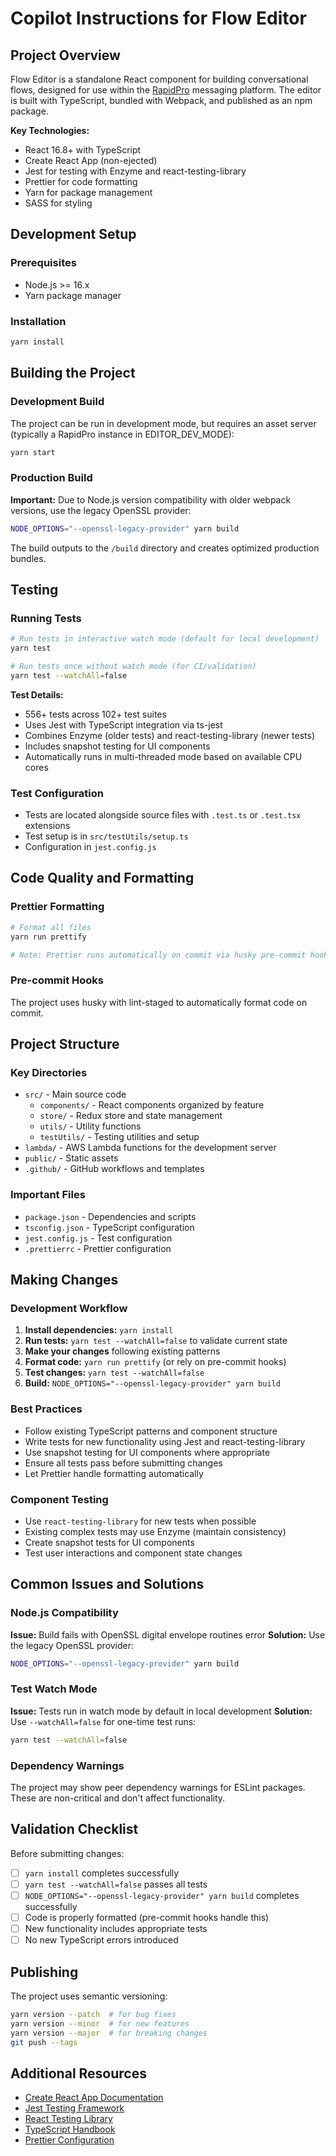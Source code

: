 # Copilot Instructions for Flow Editor

## Project Overview

Flow Editor is a standalone React component for building conversational flows, designed for use within the [RapidPro](https://github.com/rapidpro/rapidpro) messaging platform. The editor is built with TypeScript, bundled with Webpack, and published as an npm package.

**Key Technologies:**
- React 16.8+ with TypeScript
- Create React App (non-ejected)
- Jest for testing with Enzyme and react-testing-library
- Prettier for code formatting
- Yarn for package management
- SASS for styling

## Development Setup

### Prerequisites
- Node.js >= 16.x
- Yarn package manager

### Installation
```bash
yarn install
```

## Building the Project

### Development Build
The project can be run in development mode, but requires an asset server (typically a RapidPro instance in EDITOR_DEV_MODE):
```bash
yarn start
```

### Production Build
**Important:** Due to Node.js version compatibility with older webpack versions, use the legacy OpenSSL provider:
```bash
NODE_OPTIONS="--openssl-legacy-provider" yarn build
```

The build outputs to the `/build` directory and creates optimized production bundles.

## Testing

### Running Tests
```bash
# Run tests in interactive watch mode (default for local development)
yarn test

# Run tests once without watch mode (for CI/validation)
yarn test --watchAll=false
```

**Test Details:**
- 556+ tests across 102+ test suites
- Uses Jest with TypeScript integration via ts-jest
- Combines Enzyme (older tests) and react-testing-library (newer tests)
- Includes snapshot testing for UI components
- Automatically runs in multi-threaded mode based on available CPU cores

### Test Configuration
- Tests are located alongside source files with `.test.ts` or `.test.tsx` extensions
- Test setup is in `src/testUtils/setup.ts`
- Configuration in `jest.config.js`

## Code Quality and Formatting

### Prettier Formatting
```bash
# Format all files
yarn run prettify

# Note: Prettier runs automatically on commit via husky pre-commit hooks
```

### Pre-commit Hooks
The project uses husky with lint-staged to automatically format code on commit.

## Project Structure

### Key Directories
- `src/` - Main source code
  - `components/` - React components organized by feature
  - `store/` - Redux store and state management
  - `utils/` - Utility functions
  - `testUtils/` - Testing utilities and setup
- `lambda/` - AWS Lambda functions for the development server
- `public/` - Static assets
- `.github/` - GitHub workflows and templates

### Important Files
- `package.json` - Dependencies and scripts
- `tsconfig.json` - TypeScript configuration
- `jest.config.js` - Test configuration
- `.prettierrc` - Prettier configuration

## Making Changes

### Development Workflow
1. **Install dependencies:** `yarn install`
2. **Run tests:** `yarn test --watchAll=false` to validate current state
3. **Make your changes** following existing patterns
4. **Format code:** `yarn run prettify` (or rely on pre-commit hooks)
5. **Test changes:** `yarn test --watchAll=false`
6. **Build:** `NODE_OPTIONS="--openssl-legacy-provider" yarn build`

### Best Practices
- Follow existing TypeScript patterns and component structure
- Write tests for new functionality using Jest and react-testing-library
- Use snapshot testing for UI components where appropriate
- Ensure all tests pass before submitting changes
- Let Prettier handle formatting automatically

### Component Testing
- Use `react-testing-library` for new tests when possible
- Existing complex tests may use Enzyme (maintain consistency)
- Create snapshot tests for UI components
- Test user interactions and component state changes

## Common Issues and Solutions

### Node.js Compatibility
**Issue:** Build fails with OpenSSL digital envelope routines error
**Solution:** Use the legacy OpenSSL provider:
```bash
NODE_OPTIONS="--openssl-legacy-provider" yarn build
```

### Test Watch Mode
**Issue:** Tests run in watch mode by default in local development
**Solution:** Use `--watchAll=false` for one-time test runs:
```bash
yarn test --watchAll=false
```

### Dependency Warnings
The project may show peer dependency warnings for ESLint packages. These are non-critical and don't affect functionality.

## Validation Checklist

Before submitting changes:
- [ ] `yarn install` completes successfully
- [ ] `yarn test --watchAll=false` passes all tests
- [ ] `NODE_OPTIONS="--openssl-legacy-provider" yarn build` completes successfully
- [ ] Code is properly formatted (pre-commit hooks handle this)
- [ ] New functionality includes appropriate tests
- [ ] No new TypeScript errors introduced

## Publishing

The project uses semantic versioning:
```bash
yarn version --patch  # for bug fixes
yarn version --minor  # for new features
yarn version --major  # for breaking changes
git push --tags
```

## Additional Resources

- [Create React App Documentation](https://create-react-app.dev/)
- [Jest Testing Framework](https://jestjs.io/)
- [React Testing Library](https://testing-library.com/docs/react-testing-library/intro)
- [TypeScript Handbook](https://www.typescriptlang.org/docs/)
- [Prettier Configuration](https://prettier.io/docs/en/configuration.html)